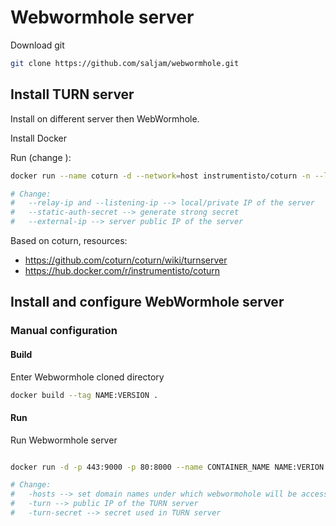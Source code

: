 # Webwormhole server

Download git

```bash
git clone https://github.com/saljam/webwormhole.git
```

## Install TURN server

Install on different server then WebWormhole.

Install Docker

Run (change ):

```bash
docker run --name coturn -d --network=host instrumentisto/coturn -n --log-file=stdout --use-auth-secret --static-auth-secret=MY_SHARED_SECRET --fingerprint --no-cli  --realm=my.realm.org --external-ip='$(detect-external-ip)' --relay-ip='1.2.3.4' --listening-ip='1.2.3.4'

# Change:
#   --relay-ip and --listening-ip --> local/private IP of the server
#   --static-auth-secret --> generate strong secret
#   --external-ip --> server public IP of the server
```

Based on coturn, resources:

* <https://github.com/coturn/coturn/wiki/turnserver>
* <https://hub.docker.com/r/instrumentisto/coturn> 

## Install and configure WebWormhole server

### Manual configuration

#### Build

Enter Webwormhole cloned directory

```bash
docker build --tag NAME:VERSION .
```

#### Run

Run Webwormhole server

```bash

docker run -d -p 443:9000 -p 80:8000 --name CONTAINER_NAME NAME:VERION -https="0.0.0.0:9000" -http="0.0.0.0:8000" -hosts="my.example.com" -turn="turn:my.turn.server:3478" -turn-secret="MY_SHARED_SECRET"

# Change:
#   -hosts --> set domain names under which webwormohole will be accessible 
#   -turn --> public IP of the TURN server
#   -turn-secret --> secret used in TURN server

```
